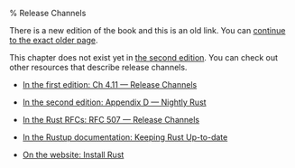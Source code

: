 % Release Channels

There is a new edition of the book and this is an old link.
You can [continue to the exact older page][1].

This chapter does not exist yet in [the second edition][2].
You can check out other resources that describe release channels.

* [In the first edition: Ch 4.11 — Release Channels][1]

* [In the second edition: Appendix D — Nightly Rust][2]

* [In the Rust RFCs: RFC 507 — Release Channels][3]

* [In the Rustup documentation: Keeping Rust Up-to-date][4]

* [On the website: Install Rust][5]

[1]: first-edition/release-channels.html
[2]: second-edition/appendix-04-nightly-rust.html
[3]: https://github.com/rust-lang/rfcs/blob/master/text/0507-release-channels.md
[4]: https://github.com/rust-lang-nursery/rustup.rs/blob/master/README.md#keeping-rust-up-to-date
[5]: https://www.rust-lang.org/en-US/install.html

